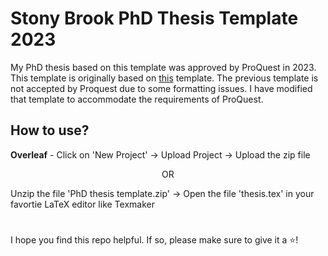 # Stony Brook PhD Thesis Template 2023

My PhD thesis based on this template was approved by ProQuest in 2023.  
This template is originally based on [this](https://www.overleaf.com/latex/templates/stony-brook-physics-phd-thesis-template/mbvckkwhfntf) template. The previous template is not accepted by Proquest due to some formatting issues. I have modified that template to accommodate the requirements of ProQuest.  

## How to use?

**Overleaf** - Click on 'New Project' -> Upload Project -> Upload the zip file

&emsp;&emsp;&emsp;&emsp;&emsp;&emsp;&emsp;&emsp;&emsp;&emsp;&emsp;&emsp;&emsp;&emsp;&emsp;&emsp;&emsp; OR

Unzip the file 'PhD thesis template.zip' -> Open the file 'thesis.tex' in your favortie LaTeX editor like Texmaker


#

I hope you find this repo helpful. If so, please make sure to give it a ⭐!
